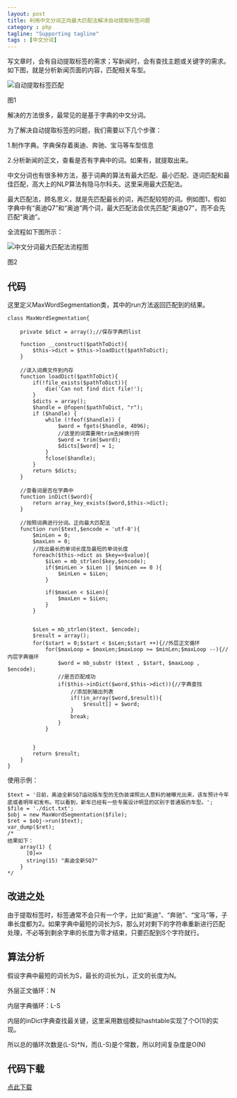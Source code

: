 ```yaml
---
layout: post
title: 利用中文分词正向最大匹配法解决自动提取标签问题
category : php
tagline: "Supporting tagline"
tags : [中文分词]
---
```


写文章时，会有自动提取标签的需求；写新闻时，会有查找主题或关键字的需求。如下图，就是分析新闻页面的内容，匹配相关车型。

![自动提取标签匹配](http://spetacular.github.io/images/2015-05-05/example.png)

图1

解决的方法很多，最常见的是基于字典的中文分词。

为了解决自动提取标签的问题，我们需要以下几个步骤：

1.制作字典。字典保存着奥迪、奔驰、宝马等车型信息

2.分析新闻的正文，查看是否有字典中的词。如果有，就提取出来。

中文分词也有很多种方法，基于词典的算法有最大匹配、最小匹配、逐词匹配和最佳匹配，高大上的NLP算法有隐马尔科夫。这里采用最大匹配法。

最大匹配法，顾名思义，就是先匹配最长的词，再匹配较短的词。例如图1，假如字典中有“奥迪Q7”和“奥迪”两个词，最大匹配法会优先匹配“奥迪Q7”，而不会先匹配“奥迪”。


全流程如下图所示：

![中文分词最大匹配法流程图](http://spetacular.github.io/images/2015-05-05/max.png)

图2

## 代码 ##
这里定义MaxWordSegmentation类，其中的run方法返回匹配到的结果。

	class MaxWordSegmentation{

		private $dict = array();//保存字典的list
	
		function __construct($pathToDict){
			$this->dict = $this->loadDict($pathToDict);
		}
		
		//读入词典文件到内存
		function loadDict($pathToDict){
			if(!file_exists($pathToDict)){
				die('Can not find dict file!');
			}
			$dicts = array();
			$handle = @fopen($pathToDict, "r");
			if ($handle) {
				while (!feof($handle)) {
					$word = fgets($handle, 4096);
					//这里的词需要用trim去掉换行符
					$word = trim($word);
					$dicts[$word] = 1;
				}
				fclose($handle);
			}
			return $dicts;
		}
	
		//查看词是否在字典中
		function inDict($word){
			return array_key_exists($word,$this->dict);
		}
	
		//按照词典进行分词。正向最大匹配法
		function run($text,$encode = 'utf-8'){
			$minLen = 0;
			$maxLen = 0;
			//找出最长的单词长度及最短的单词长度
			foreach($this->dict as $key=>$value){
				$iLen = mb_strlen($key,$encode);
				if($minLen > $iLen || $minLen == 0 ){
					$minLen = $iLen;
				}
	
				if($maxLen < $iLen){
					$maxLen = $iLen;
				}
			}
			
	
			$sLen = mb_strlen($text, $encode);
			$result = array();
			for($start = 0;$start < $sLen;$start ++){//外层正文循环	
				for($maxLoop = $maxLen;$maxLoop >= $minLen;$maxLoop --){//内层字典循环
					$word = mb_substr ($text , $start, $maxLoop , $encode);
					//是否匹配成功
					if($this->inDict($word,$this->dict)){//字典查找
						//添加到输出列表
						if(!in_array($word,$result)){
							$result[] = $word;
						}
						break;
					}
				}
				
				
			}
			return $result;
		}
	}

使用示例：

	$text = '日前，奥迪全新SQ7运动版车型的无伪装谍照出人意料的被曝光出来，该车预计今年底或者明年初发布。可以看到，新车已经有一些专属设计明显的区别于普通版的车型。';
	$file = './dict.txt';	
	$obj = new MaxWordSegmentation($file);
	$ret = $obj->run($text);
	var_dump($ret);
	/*
	结果如下：
		array(1) {
		  [0]=>
		  string(15) "奥迪全新SQ7"
		}
	*/


## 改进之处 ##
由于提取标签时，标签通常不会只有一个字，比如“奥迪”、“奔驰”、“宝马”等，子串长度都为2。如果字典中最短的词长为S，那么对对剩下的字符串重新进行匹配处理，不必等到剩余字串的长度为零才结束，只要匹配到S个字符就行。

## 算法分析 ##
假设字典中最短的词长为S，最长的词长为L，正文的长度为N。

外层正文循环：N

内层字典循环：L-S

内层的inDict字典查找最关键，这里采用数组模拟hashtable实现了个O(1)的实现。

所以总的循环次数是(L-S)*N，而(L-S)是个常数，所以时间复杂度是O(N)

## 代码下载 ##

[点此下载](http://spetacular.github.io/html/maxword.zip "点此下载")

